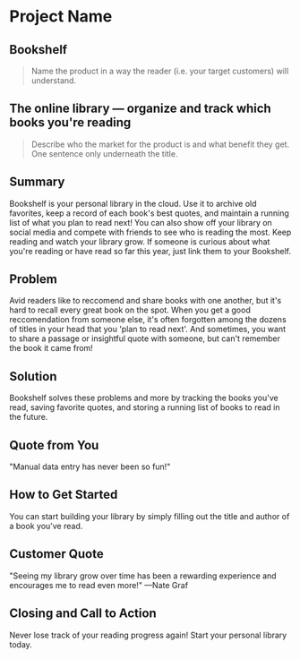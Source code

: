 # Project Name #

<!-- 
> This material was originally posted [here](http://www.quora.com/What-is-Amazons-approach-to-product-development-and-product-management). It is reproduced here for posterities sake.

There is an approach called "working backwards" that is widely used at Amazon. They work backwards from the customer, rather than starting with an idea for a product and trying to bolt customers onto it. While working backwards can be applied to any specific product decision, using this approach is especially important when developing new products or features.

For new initiatives a product manager typically starts by writing an internal press release announcing the finished product. The target audience for the press release is the new/updated product's customers, which can be retail customers or internal users of a tool or technology. Internal press releases are centered around the customer problem, how current solutions (internal or external) fail, and how the new product will blow away existing solutions.

If the benefits listed don't sound very interesting or exciting to customers, then perhaps they're not (and shouldn't be built). Instead, the product manager should keep iterating on the press release until they've come up with benefits that actually sound like benefits. Iterating on a press release is a lot less expensive than iterating on the product itself (and quicker!).

If the press release is more than a page and a half, it is probably too long. Keep it simple. 3-4 sentences for most paragraphs. Cut out the fat. Don't make it into a spec. You can accompany the press release with a FAQ that answers all of the other business or execution questions so the press release can stay focused on what the customer gets. My rule of thumb is that if the press release is hard to write, then the product is probably going to suck. Keep working at it until the outline for each paragraph flows. 

Oh, and I also like to write press-releases in what I call "Oprah-speak" for mainstream consumer products. Imagine you're sitting on Oprah's couch and have just explained the product to her, and then you listen as she explains it to her audience. That's "Oprah-speak", not "Geek-speak".

Once the project moves into development, the press release can be used as a touchstone; a guiding light. The product team can ask themselves, "Are we building what is in the press release?" If they find they're spending time building things that aren't in the press release (overbuilding), they need to ask themselves why. This keeps product development focused on achieving the customer benefits and not building extraneous stuff that takes longer to build, takes resources to maintain, and doesn't provide real customer benefit (at least not enough to warrant inclusion in the press release).
 -->
 
## Bookshelf ##
  > Name the product in a way the reader (i.e. your target customers) will understand.

## The online library — organize and track which books you're reading ##
  > Describe who the market for the product is and what benefit they get. One sentence only underneath the title.

## Summary ##
  Bookshelf is your personal library in the cloud. Use it to archive old favorites, keep a record of each book's best quotes, and maintain a running list of what you plan to read next! You can also show off your library on social media and compete with friends to see who is reading the most. Keep reading and watch your library grow. If someone is curious about what you're reading or have read so far this year, just link them to your Bookshelf.

## Problem ##
  Avid readers like to reccomend and share books with one another, but it's hard to recall every great book on the spot. When you get a good reccomendation from someone else, it's often forgotten among the dozens of titles in your head that you 'plan to read next'. And sometimes, you want to share a passage or insightful quote with someone, but can't remember the book it came from!

## Solution ##
  Bookshelf solves these problems and more by tracking the books you've read, saving favorite quotes, and storing a running list of books to read in the future.

## Quote from You ##
  "Manual data entry has never been so fun!"

## How to Get Started ##
  You can start building your library by simply filling out the title and author of a book you've read.

## Customer Quote ##
  "Seeing my library grow over time has been a rewarding experience and encourages me to read even more!" —Nate Graf

## Closing and Call to Action ##
  Never lose track of your reading progress again! Start your personal library today.


